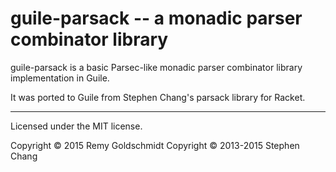 guile-parsack -- a monadic parser combinator library
====================================================

guile-parsack is a basic Parsec-like monadic parser
combinator library implementation in Guile.

It was ported to Guile from Stephen Chang's parsack
library for Racket.

---

Licensed under the MIT license.

Copyright &copy;      2015 Remy Goldschmidt
Copyright &copy; 2013-2015 Stephen Chang
